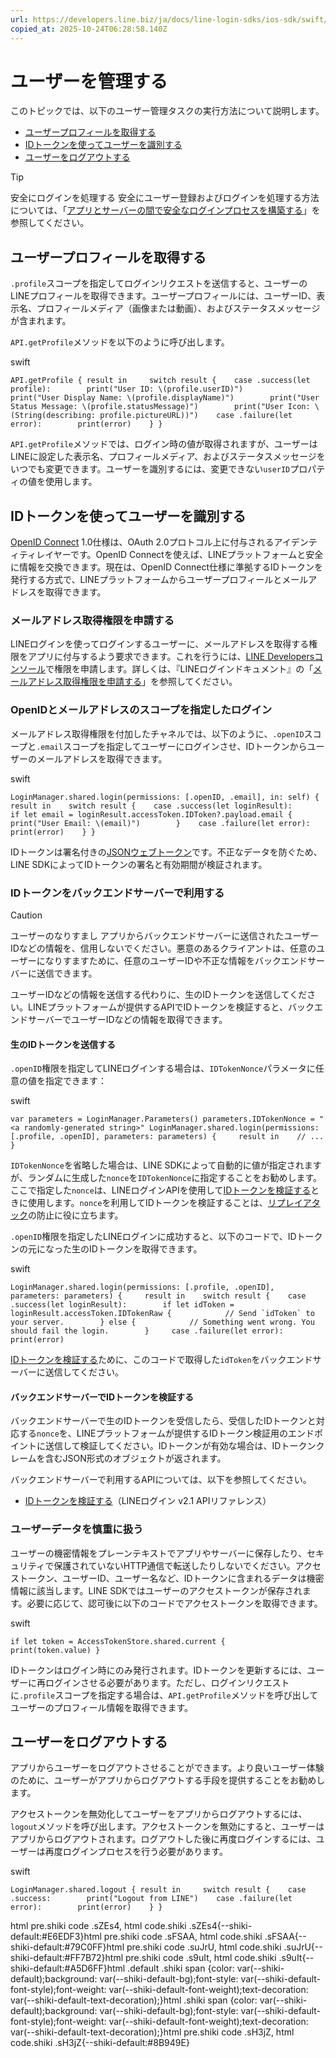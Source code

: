 ```yaml
---
url: https://developers.line.biz/ja/docs/line-login-sdks/ios-sdk/swift/managing-users/
copied_at: 2025-10-24T06:28:58.140Z
---
```

# ユーザーを管理する

このトピックでは、以下のユーザー管理タスクの実行方法について説明します。

*   [ユーザープロフィールを取得する](#get-profile)
*   [IDトークンを使ってユーザーを識別する](#get-id-token)
*   [ユーザーをログアウトする](#logout)

> [!TIP]
> 安全にログインを処理する
> 安全にユーザー登録およびログインを処理する方法については、「[アプリとサーバーの間で安全なログインプロセスを構築する](https://developers.line.biz/ja/docs/line-login/secure-login-process/)」を参照してください。

## ユーザープロフィールを取得する

`.profile`スコープを指定してログインリクエストを送信すると、ユーザーのLINEプロフィールを取得できます。ユーザープロフィールには、ユーザーID、表示名、プロフィールメディア（画像または動画）、およびステータスメッセージが含まれます。

`API.getProfile`メソッドを以下のように呼び出します。

swift

`API.getProfile { result in     switch result {    case .success(let profile):        print("User ID: \(profile.userID)")        print("User Display Name: \(profile.displayName)")        print("User Status Message: \(profile.statusMessage)")        print("User Icon: \(String(describing: profile.pictureURL))")    case .failure(let error):        print(error)    } }`

`API.getProfile`メソッドでは、ログイン時の値が取得されますが、ユーザーはLINEに設定した表示名、プロフィールメディア、およびステータスメッセージをいつでも変更できます。ユーザーを識別するには、変更できない`userID`プロパティの値を使用します。

## IDトークンを使ってユーザーを識別する

[OpenID Connect](https://openid.net/developers/how-connect-works/) 1.0仕様は、OAuth 2.0プロトコル上に付与されるアイデンティティレイヤーです。OpenID Connectを使えば、LINEプラットフォームと安全に情報を交換できます。現在は、OpenID Connect仕様に準拠するIDトークンを発行する方式で、LINEプラットフォームからユーザープロフィールとメールアドレスを取得できます。

### メールアドレス取得権限を申請する

LINEログインを使ってログインするユーザーに、メールアドレスを取得する権限をアプリに付与するよう要求できます。これを行うには、[LINE Developersコンソール](https://developers.line.biz/console/)で権限を申請します。詳しくは、『LINEログインドキュメント』の「[メールアドレス取得権限を申請する](https://developers.line.biz/ja/docs/line-login/integrate-line-login/#applying-for-email-permission)」を参照してください。

### OpenIDとメールアドレスのスコープを指定したログイン

メールアドレス取得権限を付加したチャネルでは、以下のように、`.openID`スコープと`.email`スコープを指定してユーザーにログインさせ、IDトークンからユーザーのメールアドレスを取得できます。

swift

`LoginManager.shared.login(permissions: [.openID, .email], in: self) {     result in    switch result {    case .success(let loginResult):        if let email = loginResult.accessToken.IDToken?.payload.email {            print("User Email: \(email)")        }    case .failure(let error):        print(error)    } }`

IDトークンは署名付きの[JSONウェブトークン](https://datatracker.ietf.org/doc/html/rfc7519)です。不正なデータを防ぐため、LINE SDKによってIDトークンの署名と有効期間が検証されます。

### IDトークンをバックエンドサーバーで利用する

> [!CAUTION]
> ユーザーのなりすまし
> アプリからバックエンドサーバーに送信されたユーザーIDなどの情報を、信用しないでください。悪意のあるクライアントは、任意のユーザーになりすますために、任意のユーザーIDや不正な情報をバックエンドサーバーに送信できます。
> 
> ユーザーIDなどの情報を送信する代わりに、生のIDトークンを送信してください。LINEプラットフォームが提供するAPIでIDトークンを検証すると、バックエンドサーバーでユーザーIDなどの情報を取得できます。

#### 生のIDトークンを送信する

`.openID`権限を指定してLINEログインする場合は、`IDTokenNonce`パラメータに任意の値を指定できます：

swift

`var parameters = LoginManager.Parameters() parameters.IDTokenNonce = "<a randomly-generated string>" LoginManager.shared.login(permissions: [.profile, .openID], parameters: parameters) {     result in    // ... }`

`IDTokenNonce`を省略した場合は、LINE SDKによって自動的に値が指定されますが、ランダムに生成した`nonce`を`IDTokenNonce`に指定することをお勧めします。ここで指定した`nonce`は、LINEログインAPIを使用して[IDトークンを検証する](#verify-id-token-on-server)ときに使用します。`nonce`を利用してIDトークンを検証することは、[リプレイアタック](https://en.wikipedia.org/wiki/Replay_attack)の防止に役に立ちます。

`.openID`権限を指定したLINEログインに成功すると、以下のコードで、IDトークンの元になった生のIDトークンを取得できます。

swift

``LoginManager.shared.login(permissions: [.profile, .openID], parameters: parameters) {     result in    switch result {    case .success(let loginResult):        if let idToken = loginResult.accessToken.IDTokenRaw {            // Send `idToken` to your server.        } else {            // Something went wrong. You should fail the login.        }     case .failure(let error):        print(error)``

[IDトークンを検証する](#verify-id-token-on-server)ために、このコードで取得した`idToken`をバックエンドサーバーに送信してください。

#### バックエンドサーバーでIDトークンを検証する

バックエンドサーバーで生のIDトークンを受信したら、受信したIDトークンと対応する`nonce`を、LINEプラットフォームが提供するIDトークン検証用のエンドポイントに送信して検証してください。IDトークンが有効な場合は、IDトークンクレームを含むJSON形式のオブジェクトが返されます。

バックエンドサーバーで利用するAPIについては、以下を参照してください。

*   [IDトークンを検証する](https://developers.line.biz/ja/reference/line-login/#verify-id-token)（LINEログイン v2.1 APIリファレンス）

### ユーザーデータを慎重に扱う

ユーザーの機密情報をプレーンテキストでアプリやサーバーに保存したり、セキュリティで保護されていないHTTP通信で転送したりしないでください。アクセストークン、ユーザーID、ユーザー名など、IDトークンに含まれるデータは機密情報に該当します。LINE SDKではユーザーのアクセストークンが保存されます。必要に応じて、認可後に以下のコードでアクセストークンを取得できます。

swift

`if let token = AccessTokenStore.shared.current {     print(token.value) }`

IDトークンはログイン時にのみ発行されます。IDトークンを更新するには、ユーザーに再ログインさせる必要があります。ただし、ログインリクエストに`.profile`スコープを指定する場合は、`API.getProfile`メソッドを呼び出してユーザーのプロフィール情報を取得できます。

## ユーザーをログアウトする

アプリからユーザーをログアウトさせることができます。より良いユーザー体験のために、ユーザーがアプリからログアウトする手段を提供することをお勧めします。

アクセストークンを無効化してユーザーをアプリからログアウトするには、`logout`メソッドを呼び出します。アクセストークンを無効にすると、ユーザーはアプリからログアウトされます。ログアウトした後に再度ログインするには、ユーザーは再度ログインプロセスを行う必要があります。

swift

`LoginManager.shared.logout { result in     switch result {    case .success:        print("Logout from LINE")    case .failure(let error):        print(error)    } }`

html pre.shiki code .sZEs4, html code.shiki .sZEs4{--shiki-default:#E6EDF3}html pre.shiki code .sFSAA, html code.shiki .sFSAA{--shiki-default:#79C0FF}html pre.shiki code .suJrU, html code.shiki .suJrU{--shiki-default:#FF7B72}html pre.shiki code .s9uIt, html code.shiki .s9uIt{--shiki-default:#A5D6FF}html .default .shiki span {color: var(--shiki-default);background: var(--shiki-default-bg);font-style: var(--shiki-default-font-style);font-weight: var(--shiki-default-font-weight);text-decoration: var(--shiki-default-text-decoration);}html .shiki span {color: var(--shiki-default);background: var(--shiki-default-bg);font-style: var(--shiki-default-font-style);font-weight: var(--shiki-default-font-weight);text-decoration: var(--shiki-default-text-decoration);}html pre.shiki code .sH3jZ, html code.shiki .sH3jZ{--shiki-default:#8B949E}